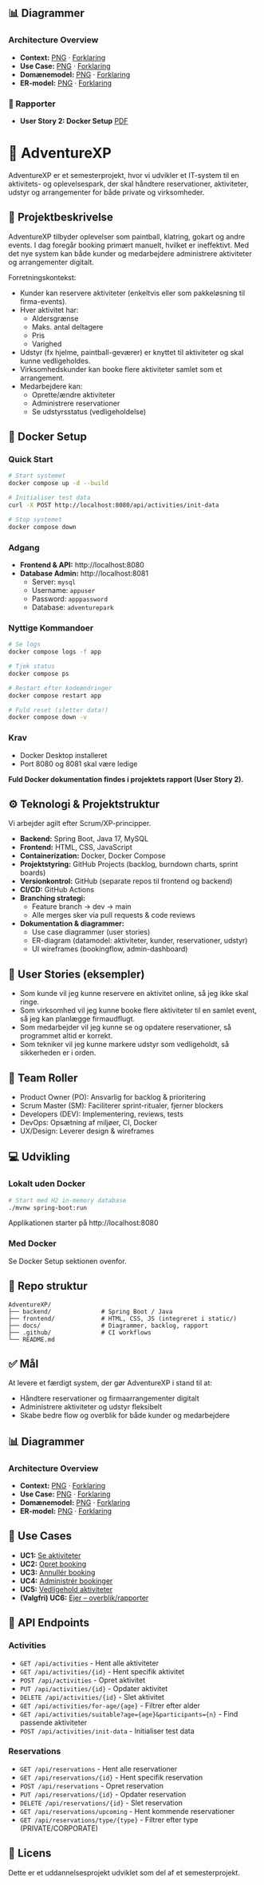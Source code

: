 ## 📊 Diagrammer

### Architecture Overview

- **Context:** [PNG](docs/diagrams/context/context.png) · [Forklaring](docs/diagrams/context/context.md)
- **Use Case:** [PNG](docs/diagrams/usecase/usecase_adventureXP.png) · [Forklaring](docs/diagrams/usecase/usecase.md)
- **Domænemodel:** [PNG](docs/diagrams/domain/domainmodel_adventure_mvp.png) · [Forklaring](docs/diagrams/domain/domain.md)
- **ER-model:** [PNG](docs/diagrams/erd/erd_AdventureXP.png) · [Forklaring](docs/diagrams/er/er.md)

### 📄 Rapporter

- **User Story 2: Docker Setup** [PDF](docs/diagrams/reports/US2_Docker_Setup.pdf)




# 🎯 AdventureXP 
AdventureXP er et semesterprojekt, hvor vi udvikler et IT-system til en aktivitets- og oplevelsespark, der skal håndtere reservationer, aktiviteter, udstyr og arrangementer for både private og virksomheder.

## 📌 Projektbeskrivelse

AdventureXP tilbyder oplevelser som paintball, klatring, gokart og andre events. I dag foregår booking primært manuelt, hvilket er ineffektivt. Med det nye system kan både kunder og medarbejdere administrere aktiviteter og arrangementer digitalt.

Forretningskontekst:
- Kunder kan reservere aktiviteter (enkeltvis eller som pakkeløsning til firma-events).
- Hver aktivitet har:
  - Aldersgrænse
  - Maks. antal deltagere
  - Pris
  - Varighed
- Udstyr (fx hjelme, paintball-geværer) er knyttet til aktiviteter og skal kunne vedligeholdes.
- Virksomhedskunder kan booke flere aktiviteter samlet som et arrangement.
- Medarbejdere kan:
  - Oprette/ændre aktiviteter
  - Administrere reservationer
  - Se udstyrsstatus (vedligeholdelse)

## 🐳 Docker Setup

### Quick Start
```bash
# Start systemet
docker compose up -d --build

# Initialiser test data
curl -X POST http://localhost:8080/api/activities/init-data

# Stop systemet
docker compose down
```

### Adgang
- **Frontend & API:** http://localhost:8080
- **Database Admin:** http://localhost:8081
  - Server: `mysql`
  - Username: `appuser`
  - Password: `apppassword`
  - Database: `adventurepark`

### Nyttige Kommandoer
```bash
# Se logs
docker compose logs -f app

# Tjek status
docker compose ps

# Restart efter kodeændringer
docker compose restart app

# Fuld reset (sletter data!)
docker compose down -v
```

### Krav
- Docker Desktop installeret
- Port 8080 og 8081 skal være ledige

**Fuld Docker dokumentation findes i projektets rapport (User Story 2).**

## ⚙️ Teknologi & Projektstruktur

Vi arbejder agilt efter Scrum/XP-principper.

- **Backend:** Spring Boot, Java 17, MySQL
- **Frontend:** HTML, CSS, JavaScript
- **Containerization:** Docker, Docker Compose
- **Projektstyring:** GitHub Projects (backlog, burndown charts, sprint boards)
- **Versionkontrol:** GitHub (separate repos til frontend og backend)
- **CI/CD:** GitHub Actions
- **Branching strategi:**
  - Feature branch → dev → main
  - Alle merges sker via pull requests & code reviews
- **Dokumentation & diagrammer:**
  - Use case diagrammer (user stories)
  - ER-diagram (datamodel: aktiviteter, kunder, reservationer, udstyr)
  - UI wireframes (bookingflow, admin-dashboard)

## 📝 User Stories (eksempler)

- Som kunde vil jeg kunne reservere en aktivitet online, så jeg ikke skal ringe.
- Som virksomhed vil jeg kunne booke flere aktiviteter til en samlet event, så jeg kan planlægge firmaudflugt.
- Som medarbejder vil jeg kunne se og opdatere reservationer, så programmet altid er korrekt.
- Som tekniker vil jeg kunne markere udstyr som vedligeholdt, så sikkerheden er i orden.

## 👥 Team Roller

- Product Owner (PO): Ansvarlig for backlog & prioritering
- Scrum Master (SM): Faciliterer sprint-ritualer, fjerner blockers
- Developers (DEV): Implementering, reviews, tests
- DevOps: Opsætning af miljøer, CI, Docker
- UX/Design: Leverer design & wireframes

## 💻 Udvikling

### Lokalt uden Docker
```bash
# Start med H2 in-memory database
./mvnw spring-boot:run
```
Applikationen starter på http://localhost:8080

### Med Docker
Se Docker Setup sektionen ovenfor.

## 📂 Repo struktur

```
AdventureXP/
├── backend/              # Spring Boot / Java
├── frontend/             # HTML, CSS, JS (integreret i static/)
├── docs/                 # Diagrammer, backlog, rapport
├── .github/              # CI workflows
└── README.md
```

## ✅ Mål

At levere et færdigt system, der gør AdventureXP i stand til at:
- Håndtere reservationer og firmaarrangementer digitalt
- Administrere aktiviteter og udstyr fleksibelt
- Skabe bedre flow og overblik for både kunder og medarbejdere

## 📊 Diagrammer

### Architecture Overview

- **Context:** [PNG](docs/diagrams/context/context.png) · [Forklaring](docs/diagrams/context/context.md)
- **Use Case:** [PNG](docs/diagrams/usecase/usecase_adventureXP.png) · [Forklaring](docs/diagrams/usecase/usecase.md)
- **Domænemodel:** [PNG](docs/diagrams/domain/domainmodel_adventure_mvp.png) · [Forklaring](docs/diagrams/domain/domain.md)
- **ER-model:** [PNG](docs/diagrams/erd/erd_AdventureXP.png) · [Forklaring](docs/diagrams/er/er.md)

## 💼 Use Cases

- **UC1:** [Se aktiviteter](docs/diagrams/usecases/UC1_se_aktiviteter.md)
- **UC2:** [Opret booking](docs/diagrams/usecases/UC2_opret_booking.md)
- **UC3:** [Annullér booking](docs/diagrams/usecases/UC3_annuller_booking.md)
- **UC4:** [Administrér bookinger](docs/diagrams/usecases/UC4_administraer_bookinger.md)
- **UC5:** [Vedligehold aktiviteter](docs/diagrams/usecases/UC5_vedligehold_aktiviteter.md)
- **(Valgfri) UC6:** [Ejer – overblik/rapporter](docs/diagrams/usecases/UC6_ejer_overblik.md)

## 🚀 API Endpoints

### Activities
- `GET /api/activities` - Hent alle aktiviteter
- `GET /api/activities/{id}` - Hent specifik aktivitet
- `POST /api/activities` - Opret aktivitet
- `PUT /api/activities/{id}` - Opdater aktivitet
- `DELETE /api/activities/{id}` - Slet aktivitet
- `GET /api/activities/for-age/{age}` - Filtrer efter alder
- `GET /api/activities/suitable?age={age}&participants={n}` - Find passende aktiviteter
- `POST /api/activities/init-data` - Initialiser test data

### Reservations
- `GET /api/reservations` - Hent alle reservationer
- `GET /api/reservations/{id}` - Hent specifik reservation
- `POST /api/reservations` - Opret reservation
- `PUT /api/reservations/{id}` - Opdater reservation
- `DELETE /api/reservations/{id}` - Slet reservation
- `GET /api/reservations/upcoming` - Hent kommende reservationer
- `GET /api/reservations/type/{type}` - Filtrer efter type (PRIVATE/CORPORATE)

## 📄 Licens

Dette er et uddannelsesprojekt udviklet som del af et semesterprojekt.
